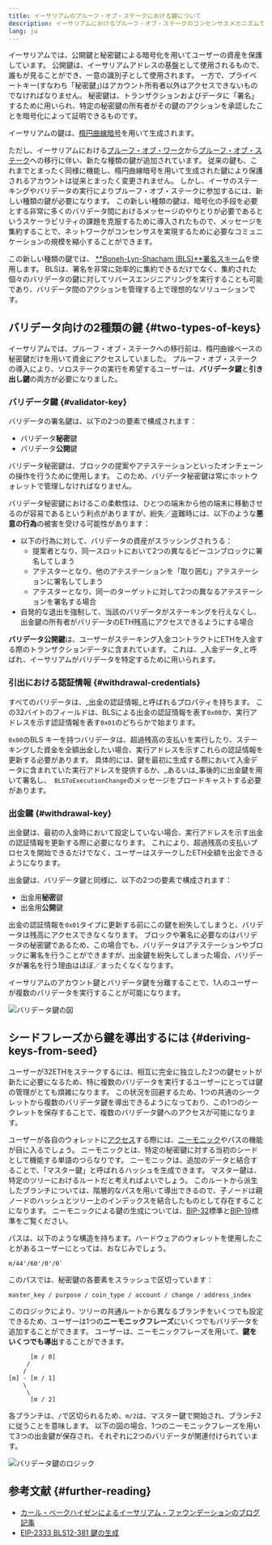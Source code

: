 ```yaml
---
title: イーサリアムのプルーフ・オブ・ステークにおける鍵について
description: イーサリアムにおけるプルーフ・オブ・ステークのコンセンサスメカニズムで使用される各種の鍵の説明
lang: ja
---
```


イーサリアムでは、公開鍵と秘密鍵による暗号化を用いてユーザーの資産を保護しています。 公開鍵は、イーサリアムアドレスの基盤として使用されるもので、誰もが見ることができ、一意の識別子として使用されます。 一方で、プライベートキー(すなわち「秘密鍵」)はアカウント所有者以外はアクセスできないものでなければなりません。 秘密鍵は、トランザクションおよびデータに「署名」するために用いられ、特定の秘密鍵の所有者がその鍵のアクションを承認したことを暗号化によって証明できるものです。

イーサリアムの鍵は、[楕円曲線暗号](https://en.wikipedia.org/wiki/Elliptic-curve_cryptography)を用いて生成されます。

ただし、イーサリアムにおける[プルーフ・オブ・ワーク](/developers/docs/consensus-mechanisms/pow)から[プルーフ・オブ・ステーク](/developers/docs/consensus-mechanisms/pos)への移行に伴い、新たな種類の鍵が追加されています。 従来の鍵も、これまでとまったく同様に機能し、楕円曲線暗号を用いて生成された鍵により保護されるアカウントは従来とまったく変更されません。 しかし、イーサのステーキングやバリデータの実行によりプルーフ・オブ・ステークに参加するには、新しい種類の鍵が必要になります。 この新しい種類の鍵は、暗号化の手段を必要とする非常に多くのバリデータ間におけるメッセージのやりとりが必要であるというスケーラビリティの課題を克服するために導入されたもので、メッセージを集約することで、ネットワークがコンセンサスを実現するために必要なコミュニケーションの規模を縮小することができます。

この新しい種類の鍵では、 [**Boneh-Lyn-Shacham (BLS)**署名スキーム](https://wikipedia.org/wiki/BLS_digital_signature)を使用します。 BLSは、署名を非常に効率的に集約できるだけでなく、集約された個々のバリデータの鍵に対してリバースエンジニアリングを実行することも可能であり、バリデータ間のアクションを管理する上で理想的なソリューションです。

## バリデータ向けの2種類の鍵 {#two-types-of-keys}

イーサリアムでは、プルーフ・オブ・ステークへの移行前は、楕円曲線ベースの秘密鍵だけを用いて資金にアクセスしていました。 プルーフ・オブ・ステークの導入により、ソロステークの実行を希望するユーザーは、**バリデータ鍵**と**引き出し鍵**の両方が必要になりました。

### バリデータ鍵 {#validator-key}

バリデータの署名鍵は、以下の2つの要素で構成されます：

- バリデータ**秘密**鍵
- バリデータ**公開**鍵

バリデータ秘密鍵は、ブロックの提案やアテステーションといったオンチェーンの操作を行うために使用します。 このため、バリデータ秘密鍵は常にホットウォレットで管理しなければなりません。

バリデータ秘密鍵におけるこの柔軟性は、ひとつの端末から他の端末に移動させるのが容易であるという利点がありますが、紛失／盗難時には、以下のような**悪意の行為**の被害を受ける可能性があります：

- 以下の行為に対して、バリデータの資産がスラッシングされうる：
  - 提案者となり、同一スロットにおいて2つの異なるビーコンブロックに署名してしまう
  - アテスターとなり、他のアテステーションを「取り囲む」アテステーションに署名してしまう
  - アテスターとなり、同一のターゲットに対して2つの異なるアテステーションを署名する場合
- 自発的な退出を強制して、当該のバリデータがステーキングを行えなくし、出金鍵の所有者がバリデータのETH残高にアクセスできるようにする場合

**バリデータ公開鍵**は、ユーザーがステーキング入金コントラクトにETHを入金する際のトランザクションデータに含まれています。 これは、_入金データ_と呼ばれ、イーサリアムがバリデータを特定するために用いられます。

### 引出における認証情報 {#withdrawal-credentials}

すべてのバリデータは、_出金の認証情報_と呼ばれるプロパティを持ちます。 この32バイトのフィールドは、BLSによる出金の認証情報を表す`0x00`か、実行アドレスを示す認証情報を表す`0x01`のどちらかで始まります。

`0x00`のBLS キーを持つバリデータは、超過残高の支払いを実行したり、ステーキングした資金を全額出金したい場合、実行アドレスを示すこれらの認証情報を更新する必要があります。 具体的には、鍵を最初に生成する際において入金データに含まれていた実行アドレスを提供するか、_あるいは_事後的に出金鍵を用いて署名し、` BLSToExecutionChange`のメッセージをブロードキャストする必要があります。

### 出金鍵 {#withdrawal-key}

出金鍵は、最初の入金時において設定していない場合、実行アドレスを示す出金の認証情報を更新する際に必要になります。 これにより、超過残高の支払いプロセスを開始できるだけでなく、ユーザーはステークしたETH全額を出金できるようになります。

出金鍵は、バリデータ鍵と同様に、以下の2つの要素で構成されます：

- 出金用**秘密**鍵
- 出金用**公開**鍵

出金の認証情報を`0x01`タイプに更新する前にこの鍵を紛失してしまうと、バリデータは残高にアクセスできなくなります。 ブロックや署名に必要なのはバリデータの秘密鍵であるため、この場合でも、バリデータはアテステーションやブロックに署名を行うことができますが、出金鍵を紛失してしまった場合、バリデータが署名を行う理由はほぼ／まったくなくなります。

イーサリアムのアカウント鍵とバリデータ鍵を分離することで、1人のユーザーが複数のバリデータを実行することが可能になります。

![バリデータ鍵の図](validator-key-schematic.png)

## シードフレーズから鍵を導出するには {#deriving-keys-from-seed}

ユーザーが32ETHをステークするには、相互に完全に独立した2つの鍵セットが新たに必要になるため、特に複数のバリデータを実行するユーザーにとっては鍵の管理がとても煩雑になります。 この状況を回避するため、1つの共通のシークレットから複数のバリデータ鍵を導出できるようになっており、この1つのシークレットを保存することで、複数のバリデータ鍵へのアクセスが可能になります。

ユーザーが各自のウォレットに[アクセス](https://ethereum.stackexchange.com/questions/19055/what-is-the-difference-between-m-44-60-0-0-and-m-44-60-0)する際には、[ニーモニック](https://en.bitcoinwiki.org/wiki/Mnemonic_phrase)やパスの機能が目に入るでしょう。 ニーモニックとは、特定の秘密鍵に対する当初のシードとして機能する単語のつらなりです。 ニーモニックは、追加のデータと結合することで、「マスター鍵」と呼ばれるハッシュを生成できます。 マスター鍵は、特定のツリーにおけるルートだと考えればよいでしょう。 このルートから派生したブランチについては、階層的なパスを用いて導出できるので、子ノードは親ノードのハッシュとツリー上のインデックスを結合したものとして存在することになります。 ニーモニックによる鍵の生成については、[BIP-32](https://github.com/bitcoin/bips/blob/master/bip-0032.mediawiki)標準と[BIP-19](https://github.com/bitcoin/bips/blob/master/bip-0039.mediawiki)標準をご覧ください。

パスは、以下のような構造を持ちます。ハードウェアのウォレットを使用したことがあるユーザーにとっては、おなじみでしょう。

```
m/44'/60'/0'/0`
```

このパスでは、秘密鍵の各要素をスラッシュで区切っています：

```
master_key / purpose / coin_type / account / change / address_index
```

このロジックにより、ツリーの共通ルートから異なるブランチをいくつでも設定できるため、ユーザーは1つの**ニーモニックフレーズ**にいくつでもバリデータを追加することができます。 ユーザーは、ニーモニックフレーズを用いて、**鍵をいくつでも導出**することができます。

```
      [m / 0]
     /
    /
[m] - [m / 1]
    \
     \
      [m / 2]
```

各ブランチは、`/`で区切られるため、`m/2`は、マスター鍵で開始され、ブランチ2に従うことを意味します。 以下の図の場合、1つのニーモニックフレーズを用いて3つの出金鍵が保存され、それぞれに2つのバリデータが関連付けられています。

![バリデータ鍵のロジック](multiple-keys.png)

## 参考文献 {#further-reading}

- [カール・ベークハイゼンによるイーサリアム・ファウンデーションのブログ記事](https://blog.ethereum.org/2020/05/21/keys/)
- [EIP-2333 BLS12-381 鍵の生成](https://eips.ethereum.org/EIPS/eip-2333)
